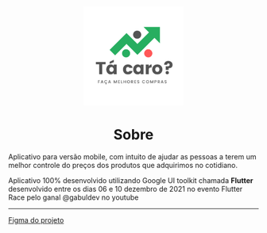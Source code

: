 <p align="center">
      <img src="/assets/images/logo.png" width="200" alt="logo tacaro"/>
</p>

<h1 align="center">Sobre</h1>

Aplicativo para versão mobile, com intuito de ajudar as pessoas a terem um melhor controle do preços dos produtos que adquirimos no cotidiano.

Aplicativo 100% desenvolvido utilizando Google UI toolkit chamada **Flutter** desenvolvido entre os dias 06 e 10 dezembro de 2021 no evento Flutter Race pelo ganal @gabuldev no youtube

---

[Figma do projeto](https://www.figma.com/file/M60t8ulOCV7TCEYuLyrlA3/T%C3%A1-caro%3F?node-id=0%3A1)

